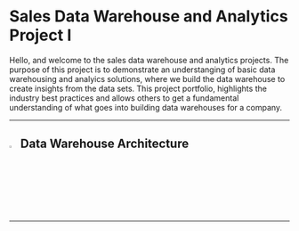 # Sales Data Warehouse and Analytics Project I
Hello, and welcome to the sales data warehouse and analytics projects. 
The purpose of this project is to demonstrate an understanging of basic data warehousing and analyics solutions, where we build the data warehouse to create insights from the data sets. This project portfolio, highlights the industry best practices and allows others to get a fundamental understanding of what goes into building data warehouses for a company. 
***
## <img src="https://github.com/user-attachments/assets/e41a6aec-7cd6-4b8d-b5bc-d9d46b05e709" width=03% height=03%> Data Warehouse Architecture
---
